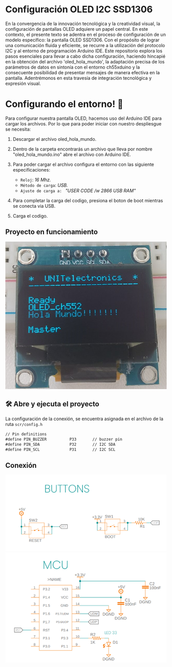 
# Configuración  OLED I2C SSD1306
En la convergencia de la innovación tecnológica y la creatividad visual, la configuración de pantallas OLED adquiere un papel central. En este contexto, el presente texto se adentra en el proceso de configuración de un modelo específico: la pantalla OLED SSD1306. Con el propósito de lograr una comunicación fluida y eficiente, se recurre a la utilización del protocolo I2C y al entorno de programación Arduino IDE. Este repositorio explora los pasos esenciales para llevar a cabo dicha configuración, haciendo hincapié en la obtención del archivo 'oled_hola_mundo', la adaptación precisa de los parámetros de datos en sintonía con el entorno ch55xduino y la consecuente posibilidad de presentar mensajes de manera efectiva en la pantalla. Adentrémonos en esta travesía de integración tecnológica y expresión visual.
# Configurando el entorno! 👋
Para configurar nuestra pantalla OLED, hacemos uso del Arduino IDE para cargar los archivos.
Por lo que para poder iniciar con nuestro despliesgue se necesita:


1. Descargar el archivo oled_hola_mundo.
1. Dentro de la carpeta encontrarás un archivo que lleva por nombre "oled_hola_mundo.ino" abre el archivo con Arduino IDE.
1. Para poder cargar el archivo configura el entorno con las siguiente especificaciones:

    * `Reloj`: *16 Mhz.*
    * `Método de carga`: *USB.*
    * `Ajuste de carga a: ` *"USER CODE /w 2866 USB RAM"*

4. Para completar la carga del codigo, presiona el boton de boot mientras se conecta via USB. 
5. Carga el codigo. 



## Proyecto en funcionamiento

![imaget](./img/oled.png)


## 🛠️ Abre y ejecuta el proyecto

La configuración de la conexión, se encuentra asignada en el archivo de la ruta `scr/config.h`

```
// Pin definitions
#define PIN_BUZZER          P33       // buzzer pin
#define PIN_SDA             P32       // I2C SDA
#define PIN_SCL             P31       // I2C SCL
```


## Conexión 
![conexion](./img/button_leds.png)
![ch52x](./img/basic_mount.png)